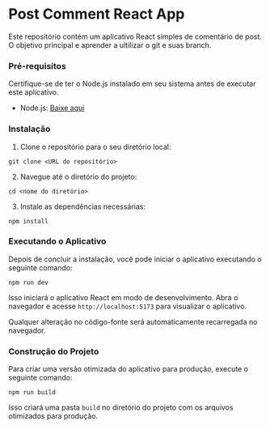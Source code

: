 # Post Comment React App

Este repositório contém um aplicativo React simples de comentário de post. O objetivo principal e aprender a ultilizar o git e suas branch.

### Pré-requisitos

Certifique-se de ter o Node.js instalado em seu sistema antes de executar este aplicativo.

- Node.js: [Baixe aqui](https://nodejs.org)

### Instalação

1. Clone o repositório para o seu diretório local:

```shell
git clone <URL do repositório>
```

2. Navegue até o diretório do projeto:

```shell
cd <nome do diretório>
```

3. Instale as dependências necessárias:

```shell
npm install
```

### Executando o Aplicativo

Depois de concluir a instalação, você pode iniciar o aplicativo executando o seguinte comando:

```shell
npm run dev
```

Isso iniciará o aplicativo React em modo de desenvolvimento. Abra o navegador e acesse `http://localhost:5173` para visualizar o aplicativo.

Qualquer alteração no código-fonte será automaticamente recarregada no navegador.

### Construção do Projeto

Para criar uma versão otimizada do aplicativo para produção, execute o seguinte comando:

```shell
npm run build
```

Isso criará uma pasta `build` no diretório do projeto com os arquivos otimizados para produção.


